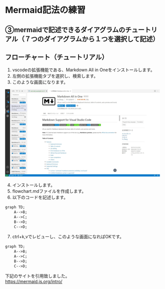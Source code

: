 # Mermaid記法の練習

## ③mermaidで記述できるダイアグラムのチュートリアル（７つのダイアグラムから１つを選択して記述）

## フローチャート（チュートリアル）

1. vscodeの拡張機能である、Markdown All in Oneをインストールします。
2. 左側の拡張機能タブを選択し、検索します。
3. このような画面になります。

![画像](/image/mermaid_4.png)

4. インストールします。
5. flowchart.mdファイルを作成します。
6. 以下のコードを記述します。

```
graph TD;
    A-->B;
    A-->C;
    B-->D;
    C-->D;
```

7. ctrl+k,vでレビューし、このような画面になればOKです。

```mermaid
graph TD;
    A-->B;
    A-->C;
    B-->D;
    C-->D;
```
下記のサイトを引用致しました。<br>
https://mermaid.js.org/intro/


